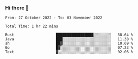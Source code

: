 ### Hi there 👋️

<!--START_SECTION:waka-->

```text
From: 27 October 2022 - To: 03 November 2022

Total Time: 1 hr 22 mins

Rust                   █████████████████░░░░░░░░   68.64 %
Java                   ███░░░░░░░░░░░░░░░░░░░░░░   11.38 %
sh                     ██▓░░░░░░░░░░░░░░░░░░░░░░   10.69 %
Go                     █▓░░░░░░░░░░░░░░░░░░░░░░░   07.23 %
Text                   ▓░░░░░░░░░░░░░░░░░░░░░░░░   02.06 %
```

<!--END_SECTION:waka-->



